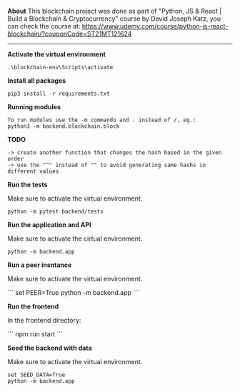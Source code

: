 **About**
This blockchain project was done as part of "Python, JS & React | Build a Blockchain & Cryptocurrency" course by David Joseph Katz, you can check the course at: https://www.udemy.com/course/python-js-react-blockchain/?couponCode=ST21MT121624

--------------------------------------------------------------------------------------------------------------------------------------------

**Activate the virtual environment**

```
.\blockchain-env\Scripts\activate
```

**Install all packages**

```
pip3 install -r requirements.txt
```

**Running modules**

```
To run modules use the -m commando and . instead of /, eg.:
python3 -m backend.blockchain.block
```

**TODO**
```
-> create another function that changes the hash based in the given order
-> use the "^" instead of "" to avoid generating same hashs in different values
```

**Run the tests**

Make sure to activate the virtual environment.

```
python -m pytest backend/tests
```

**Run the application and API**

Make sure to activate the cirtual environment.

```
python -m backend.app
```

**Run a peer insntance**

Make sure to activate the virtual environment.

´´´
set PEER=True
python -m backend.app
´´´

**Run the frontend**

In the frontend directory:

´´´
npm run start
´´´

**Seed the backend with data**

Make sure to activate the virtual environment.

```
set SEED_DATA=True
python -m backend.app
```
